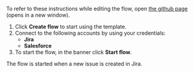 To refer to these instructions while editing the flow, open [the github page](Creates%20a%20case%20in%20Salesforce%20when%20an%20issue%20is%20created%20in%20Jira_instructions.md) (opens in a new window).

1.	Click **Create flow** to start using the template.
2.	Connect to the following accounts by using your credentials:
    - **Jira** 
    - **Salesforce**
3.	To start the flow, in the banner click **Start flow**.

The flow is started when a new issue is created in Jira.
